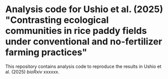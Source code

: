 # Analysis code for Ushio et al. (2025) "Contrasting ecological communities in rice paddy fields under conventional and no-fertilizer farming practices"

This repository contains analysis code to reproduce the results in Ushio et al. (2025) _bioRxiv_ xxxxxx.